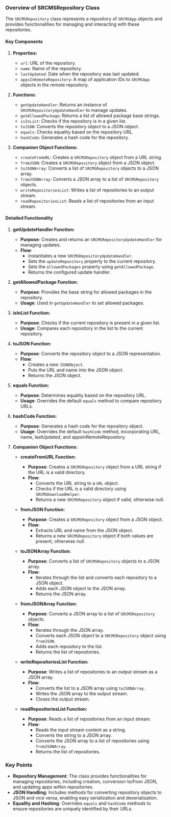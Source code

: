 ### Overview of SRCMSRepository Class

The `SRCMSRepository` class represents a repository of `SRCMSApp` objects and provides functionalities for managing and interacting with these repositories.

#### Key Components

1. **Properties:**
   - `url`: URL of the repository.
   - `name`: Name of the repository.
   - `lastUpdated`: Date when the repository was last updated.
   - `appsInRemoteRepository`: A map of application IDs to `SRCMSApp` objects in the remote repository.

2. **Functions:**
   - `getUpdateHandler`: Returns an instance of `SRCMSRepositoryUpdateHandler` to manage updates.
   - `getAllowedPackage`: Returns a list of allowed package base strings.
   - `isInList`: Checks if the repository is in a given list.
   - `toJSON`: Converts the repository object to a JSON object.
   - `equals`: Checks equality based on the repository URL.
   - `hashCode`: Generates a hash code for the repository.

3. **Companion Object Functions:**
   - `createFromURL`: Creates a `SRCMSRepository` object from a URL string.
   - `fromJSON`: Creates a `SRCMSRepository` object from a JSON object.
   - `toJSONArray`: Converts a list of `SRCMSRepository` objects to a JSON array.
   - `fromJSONArray`: Converts a JSON array to a list of `SRCMSRepository` objects.
   - `writeRepositoriesList`: Writes a list of repositories to an output stream.
   - `readRepositoriesList`: Reads a list of repositories from an input stream.

#### Detailed Functionality

1. **getUpdateHandler Function:**
   - **Purpose**: Creates and returns an `SRCMSRepositoryUpdateHandler` for managing updates.
   - **Flow**:
     - Instantiates a new `SRCMSRepositoryUpdateHandler`.
     - Sets the `updateRepository` property to the current repository.
     - Sets the `allowedPackages` property using `getAllowedPackage`.
     - Returns the configured update handler.

2. **getAllowedPackage Function:**
   - **Purpose**: Provides the base string for allowed packages in the repository.
   - **Usage**: Used in `getUpdateHandler` to set allowed packages.

3. **isInList Function:**
   - **Purpose**: Checks if the current repository is present in a given list.
   - **Usage**: Compares each repository in the list to the current repository.

4. **toJSON Function:**
   - **Purpose**: Converts the repository object to a JSON representation.
   - **Flow**:
     - Creates a new `JSONObject`.
     - Puts the URL and name into the JSON object.
     - Returns the JSON object.

5. **equals Function:**
   - **Purpose**: Determines equality based on the repository URL.
   - **Usage**: Overrides the default `equals` method to compare repository URLs.

6. **hashCode Function:**
   - **Purpose**: Generates a hash code for the repository object.
   - **Usage**: Overrides the default `hashCode` method, incorporating URL, name, lastUpdated, and appsInRemoteRepository.

7. **Companion Object Functions:**
   - **createFromURL Function:**
     - **Purpose**: Creates a `SRCMSRepository` object from a URL string if the URL is a valid directory.
     - **Flow**:
       - Converts the URL string to a `URL` object.
       - Checks if the URL is a valid directory using `SRCMSDownloadHelper`.
       - Returns a new `SRCMSRepository` object if valid, otherwise null.

   - **fromJSON Function:**
     - **Purpose**: Creates a `SRCMSRepository` object from a JSON object.
     - **Flow**:
       - Extracts URL and name from the JSON object.
       - Returns a new `SRCMSRepository` object if both values are present, otherwise null.

   - **toJSONArray Function:**
     - **Purpose**: Converts a list of `SRCMSRepository` objects to a JSON array.
     - **Flow**:
       - Iterates through the list and converts each repository to a JSON object.
       - Adds each JSON object to the JSON array.
       - Returns the JSON array.

   - **fromJSONArray Function:**
     - **Purpose**: Converts a JSON array to a list of `SRCMSRepository` objects.
     - **Flow**:
       - Iterates through the JSON array.
       - Converts each JSON object to a `SRCMSRepository` object using `fromJSON`.
       - Adds each repository to the list.
       - Returns the list of repositories.

   - **writeRepositoriesList Function:**
     - **Purpose**: Writes a list of repositories to an output stream as a JSON array.
     - **Flow**:
       - Converts the list to a JSON array using `toJSONArray`.
       - Writes the JSON array to the output stream.
       - Closes the output stream.

   - **readRepositoriesList Function:**
     - **Purpose**: Reads a list of repositories from an input stream.
     - **Flow**:
       - Reads the input stream content as a string.
       - Converts the string to a JSON array.
       - Converts the JSON array to a list of repositories using `fromJSONArray`.
       - Returns the list of repositories.

### Key Points

- **Repository Management**: The class provides functionalities for managing repositories, including creation, conversion to/from JSON, and updating apps within repositories.
- **JSON Handling**: Includes methods for converting repository objects to JSON and vice versa, enabling easy serialization and deserialization.
- **Equality and Hashing**: Overrides `equals` and `hashCode` methods to ensure repositories are uniquely identified by their URLs.
